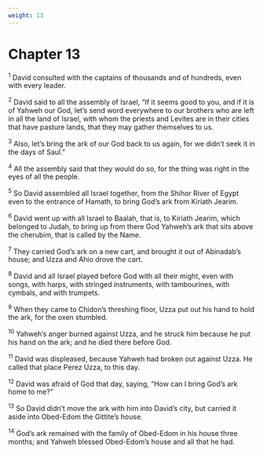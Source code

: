 ```yaml
---
weight: 13
---
```


# Chapter 13

<sup>1</sup> David consulted with the captains of thousands and of hundreds, even with every leader. 

<sup>2</sup> David said to all the assembly of Israel, “If it seems good to you, and if it is of Yahweh our God, let’s send word everywhere to our brothers who are left in all the land of Israel, with whom the priests and Levites are in their cities that have pasture lands, that they may gather themselves to us. 

<sup>3</sup> Also, let’s bring the ark of our God back to us again, for we didn’t seek it in the days of Saul.” 

<sup>4</sup> All the assembly said that they would do so, for the thing was right in the eyes of all the people. 

<sup>5</sup> So David assembled all Israel together, from the Shihor River of Egypt even to the entrance of Hamath, to bring God’s ark from Kiriath Jearim. 

<sup>6</sup> David went up with all Israel to Baalah, that is, to Kiriath Jearim, which belonged to Judah, to bring up from there God Yahweh’s ark that sits above the cherubim, that is called by the Name. 

<sup>7</sup> They carried God’s ark on a new cart, and brought it out of Abinadab’s house; and Uzza and Ahio drove the cart. 

<sup>8</sup> David and all Israel played before God with all their might, even with songs, with harps, with stringed instruments, with tambourines, with cymbals, and with trumpets. 

<sup>9</sup> When they came to Chidon’s threshing floor, Uzza put out his hand to hold the ark, for the oxen stumbled. 

<sup>10</sup> Yahweh’s anger burned against Uzza, and he struck him because he put his hand on the ark; and he died there before God. 

<sup>11</sup> David was displeased, because Yahweh had broken out against Uzza. He called that place Perez Uzza, to this day. 

<sup>12</sup> David was afraid of God that day, saying, “How can I bring God’s ark home to me?” 

<sup>13</sup> So David didn’t move the ark with him into David’s city, but carried it aside into Obed-Edom the Gittite’s house. 

<sup>14</sup> God’s ark remained with the family of Obed-Edom in his house three months; and Yahweh blessed Obed-Edom’s house and all that he had. 


